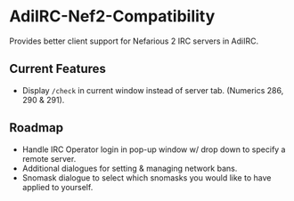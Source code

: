 # AdiIRC-Nef2-Compatibility
Provides better client support for Nefarious 2 IRC servers in AdiIRC.

## Current Features
- Display `/check` in current window instead of server tab. (Numerics 286, 290 & 291).

## Roadmap
- Handle IRC Operator login in pop-up window w/ drop down to specify a remote server.
- Additional dialogues for setting & managing network bans.
- Snomask dialogue to select which snomasks you would like to have applied to yourself.